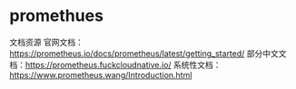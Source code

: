 # promethues
文档资源
官网文档：https://prometheus.io/docs/prometheus/latest/getting_started/
部分中文文档：https://prometheus.fuckcloudnative.io/
系统性文档：https://www.prometheus.wang/Introduction.html
